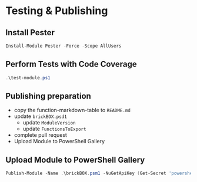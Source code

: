 # Testing & Publishing

## Install Pester

``` powershell
Install-Module Pester -Force -Scope AllUsers
```

## Perform Tests with Code Coverage

``` powershell
.\test-module.ps1
```

## Publishing preparation

- copy the function-markdown-table to `README.md`
- update `brickBOX.psd1`
  - update `ModuleVersion`
  - update `FunctionsToExport`
- complete pull request
- Upload Module to PowerShell Gallery


## Upload Module to PowerShell Gallery
``` powershell
Publish-Module -Name .\brickBOX.psm1 -NuGetApiKey (Get-Secret 'powershellgallery' 'ApiKey' -AsPlainText)
```
